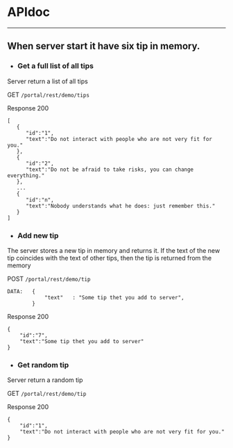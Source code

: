 # 

#  APIdoc

---------------------------
When server start it have six tip in memory. 
---------------------------
- ### Get a full list of all tips

Server return a list of all tips

GET `/portal/rest/demo/tips`


Response 200

    [
       {
          "id":"1",
          "text":"Do not interact with people who are not very fit for you."
       },
       {
          "id":"2",
          "text":"Do not be afraid to take risks, you can change everything."
       },
       ...
       {
          "id":"n",
          "text":"Nobody understands what he does: just remember this."
       }
    ]

- ### Add new tip

The server stores a new tip in memory and returns it. If the text of the new tip coincides with the text of other tips, then the tip is returned from the memory

POST `/portal/rest/demo/tip`

             
    DATA:   {
                "text"   : "Some tip thet you add to server",
            }
                
Response 200

    {
        "id":"7",
        "text":"Some tip thet you add to server"
    }
    
- ### Get random tip

Server return a random tip

GET `/portal/rest/demo/tip`


Response 200

    {
        "id":"1",
        "text":"Do not interact with people who are not very fit for you."
    }
